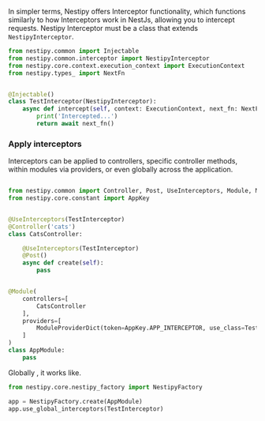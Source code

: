 In simpler terms, Nestipy offers Interceptor functionality, which functions similarly to how Interceptors work in NestJs, allowing you to intercept requests.
Nestipy Interceptor must be a class that extends `NestipyInterceptor`.

```python
from nestipy.common import Injectable
from nestipy.common.interceptor import NestipyInterceptor
from nestipy.core.context.execution_context import ExecutionContext
from nestipy.types_ import NextFn


@Injectable()
class TestInterceptor(NestipyInterceptor):
    async def intercept(self, context: ExecutionContext, next_fn: NextFn):
        print('Intercepted...')
        return await next_fn()
```

### Apply interceptors
Interceptors can be applied to controllers, specific controller methods, within modules via providers, or even globally across the application.

```python

from nestipy.common import Controller, Post, UseInterceptors, Module, ModuleProviderDict
from nestipy.core.constant import AppKey


@UseInterceptors(TestInterceptor)
@Controller('cats')
class CatsController:

    @UseInterceptors(TestInterceptor)
    @Post()
    async def create(self):
        pass


@Module(
    controllers=[
        CatsController
    ],
    providers=[
        ModuleProviderDict(token=AppKey.APP_INTERCEPTOR, use_class=TestInterceptor)
    ]
)
class AppModule:
    pass

```

Globally , it works like.

```python
from nestipy.core.nestipy_factory import NestipyFactory

app = NestipyFactory.create(AppModule)
app.use_global_interceptors(TestInterceptor)
```








